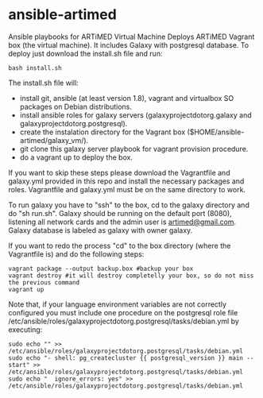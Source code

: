 # ansible-artimed
Ansible playbooks for ARTiMED Virtual Machine
Deploys ARTiMED Vagrant box (the virtual machine). It includes Galaxy with postgresql database. To deploy just download the install.sh file and run:
```
bash install.sh
```

The install.sh file will:
 - install git, ansible (at least version 1.8), vagrant and virtualbox SO packages on Debian distributions.
 - install ansible roles for galaxy servers (galaxyprojectdotorg.galaxy and galaxyprojectdotorg.postgresql).
 - create the instalation directory for the Vagrant box ($HOME/ansible-artimed/galaxy_vm/).
 - git clone this galaxy server playbook for vagrant provision procedure.
 - do a vagrant up to deploy the box.
 
If you want to skip these steps please download the Vagrantfile and galaxy.yml provided in this repo and install the necessary packages and roles. Vagrantfile and galaxy.yml must be on the same directory to work.

To run galaxy you have to "ssh" to the box, cd to the galaxy directory and do "sh run.sh". Galaxy should be running on the default port (8080), listening all network cards and the admin user is artimed@gmail.com. Galaxy database is labeled as galaxy with owner galaxy.

If you want to redo the process "cd" to the box directory (where the Vagrantfile is) and do the following steps:
```
vagrant package --output backup.box #backup your box
vagrant destroy #it will destroy completelly your box, so do not miss the previous command
vagrant up
```

Note that, if your language environment variables are not correctly configured you must include one procedure on the postgresql role file /etc/ansible/roles/galaxyprojectdotorg.postgresql/tasks/debian.yml by executing:
```
sudo echo "" >> /etc/ansible/roles/galaxyprojectdotorg.postgresql/tasks/debian.yml
sudo echo "- shell: pg_createcluster {{ postgresql_version }} main --start" >> /etc/ansible/roles/galaxyprojectdotorg.postgresql/tasks/debian.yml 
sudo echo "  ignore_errors: yes" >> /etc/ansible/roles/galaxyprojectdotorg.postgresql/tasks/debian.yml
```
